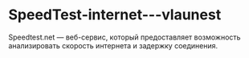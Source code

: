 # SpeedTest-internet---vlaunest
Speedtest.net — веб-сервис, который предоставляет возможность анализировать скорость интернета и задержку соединения.
